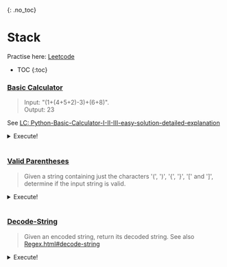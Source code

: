 {: .no_toc}
# Stack
Practise here: [Leetcode](https://leetcode.com/list/?selectedList=9duv7mlj)

- TOC
{:toc}

### [Basic Calculator](https://leetcode.com/problems/basic-calculator/)

> Input: "(1+(4+5+2)-3)+(6+8)". <BR>
> Output: 23

See [LC: Python-Basic-Calculator-I-II-III-easy-solution-detailed-explanation](https://leetcode.com/problems/basic-calculator/discuss/1456850/Python-Basic-Calculator-I-II-III-easy-solution-detailed-explanation)
<details><summary markdown="span">Execute!</summary>

```python
class Solution:
    def calculate(self, s):
        def update(op, v):
            if op == "+": stack.append(v)
            if op == "-": stack.append(-v)
            if op == "*": stack.append(stack.pop() * v)           #for BC II and BC III
            if op == "/": stack.append(int(stack.pop() / v))      #for BC II and BC III
    
        it, num, stack, sign = 0, 0, [], "+"
        
        while it < len(s):
            if s[it].isdigit():
                num = num * 10 + int(s[it])
            elif s[it] in "+-*/":
                update(sign, num)
                num, sign = 0, s[it]
            elif s[it] == "(":                                        # For BC I and BC III
                num, j = self.calculate(s[it + 1:])
                it = it + j
            elif s[it] == ")":                                        # For BC I and BC III
                update(sign, num)
                return sum(stack), it + 1
            it += 1
        update(sign, num)
        return sum(stack)
```

</details>
<BR>

### [Valid Parentheses](https://leetcode.com/problems/valid-parentheses/)

> Given a string containing just the characters '(', ')', '{', '}', '[' and ']',
determine if the input string is valid.

<details><summary markdown="span">Execute!</summary>

```python
class Solution(object):
    def isValid(self, s):
        d = dict(zip("([{",")]}" ) )
        stk = []
        for b in s:
            if b in d.keys():
                stk.append(b)
            elif b in d.values():
                if stk == [] or b != d[stk.pop()]:
                    return False

        return len(stk)==0
```

</details>
<BR>


### [Decode-String](https://leetcode.com/problems/decode-string/)

> Given an encoded string, return its decoded string.
> See also [Regex.html#decode-string](https://kanhar.github.io/leetcode/problems/Misc/Regex.html#decode-string)

<details><summary markdown="span">Execute!</summary>

```python
class Solution:
    def decodeString(self, s: str) -> str:

        stk = []
        curr_num = 0
        curr_str = ''

        for i in s:
            if i.isdigit():
                curr_num = curr_num*10 + int(i)

            elif i.isalpha():
                curr_str += i

            elif i == '[':
                stk.append((curr_num, curr_str))
                curr_num = 0
                curr_str = ''

            elif i == ']':
                prev_num, prev_str = stk.pop()
                curr_str = prev_str + prev_num*curr_str

        return curr_str
```

DFS Approach (implicit Stack)

```python
class Solution:
    def decodeString(self, s):
        def dfs(s):
            nonlocal i
            r = []

            while i < len(s): 
                if s[i] == ']':
                    i +=1 
                    return ''.join(r)

                elif s[i] == '[':
                    i += 1 
                    sub = dfs(s) 
                    r.append(sub * n)

                elif s[i].isdigit():
                    n = 0 
                    while i < len(s) and s[i].isdigit():
                        n = n * 10 + int(s[i]) 
                        i += 1

                else:
                    r.append(s[i]);
                    i += 1 

            return ''.join(r)
        i = 0
        return dfs(list(s))    
```

</details>
<BR>
